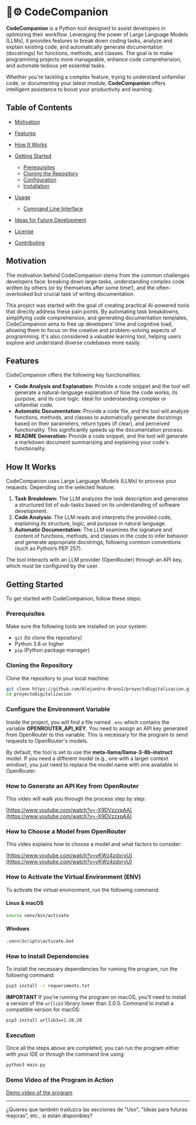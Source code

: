 # 🤖⚙️ CodeCompanion

**CodeCompanion** is a Python tool designed to assist developers in optimizing their workflow. Leveraging the power of Large Language Models (LLMs), it provides features to break down coding tasks, analyze and explain existing code, and automatically generate documentation (docstrings) for functions, methods, and classes. The goal is to make programming projects more manageable, enhance code comprehension, and automate tedious yet essential tasks.

Whether you're tackling a complex feature, trying to understand unfamiliar code, or documenting your latest module, **CodeCompanion** offers intelligent assistance to boost your productivity and learning.

## Table of Contents

* [Motivation](#motivation)
* [Features](#features)
* [How It Works](#how-it-works)
* [Getting Started](#getting-started)

  * [Prerequisites](#prerequisites)
  * [Cloning the Repository](#cloning-the-repository)
  * [Configuration](#configuration)
  * [Installation](#installation)
* [Usage](#usage)

  * [Command Line Interface](#command-line-interface)
* [Ideas for Future Development](#ideas-for-future-development)
* [License](#license)
* [Contributing](#contributing)

## Motivation

The motivation behind CodeCompanion stems from the common challenges developers face: breaking down large tasks, understanding complex code written by others (or by themselves after some time!), and the often-overlooked but crucial task of writing documentation.

This project was started with the goal of creating practical AI-powered tools that directly address these pain points. By automating task breakdowns, simplifying code comprehension, and generating documentation templates, CodeCompanion aims to free up developers’ time and cognitive load, allowing them to focus on the creative and problem-solving aspects of programming. It's also considered a valuable learning tool, helping users explore and understand diverse codebases more easily.

## Features

CodeCompanion offers the following key functionalities:

* **Code Analysis and Explanation:** Provide a code snippet and the tool will generate a natural-language explanation of how the code works, its purpose, and its core logic. Ideal for understanding complex or unfamiliar code.
* **Automatic Documentation:** Provide a code file, and the tool will analyze functions, methods, and classes to automatically generate docstrings based on their parameters, return types (if clear), and perceived functionality. This significantly speeds up the documentation process.
* **README Generation:** Provide a code snippet, and the tool will generate a markdown document summarizing and explaining your code's functionality.

## How It Works

CodeCompanion uses Large Language Models (LLMs) to process your requests. Depending on the selected feature:

1. **Task Breakdown:** The LLM analyzes the task description and generates a structured list of sub-tasks based on its understanding of software development.
2. **Code Analysis:** The LLM reads and interprets the provided code, explaining its structure, logic, and purpose in natural language.
3. **Automatic Documentation:** The LLM examines the signature and content of functions, methods, and classes in the code to infer behavior and generate appropriate docstrings, following common conventions (such as Python’s PEP 257).

The tool interacts with an LLM provider (OpenRouter) through an API key, which must be configured by the user.

## Getting Started

To get started with CodeCompanion, follow these steps:

### Prerequisites

Make sure the following tools are installed on your system:

* `git` (to clone the repository)
* Python 3.8 or higher
* `pip` (Python package manager)

### Cloning the Repository

Clone the repository to your local machine:

```bash
git clone https://github.com/Alejandro-Bravo2/proyectoDigitalizacion.git
cd proyectoDigitalizacion
```

### Configure the Environment Variable

Inside the project, you will find a file named `.env` which contains the variable **OPENROUTER\_API\_KEY**. You need to assign an API key generated from OpenRouter to this variable. This is necessary for the program to send requests to OpenRouter's models.

By default, the tool is set to use the **meta-llama/llama-3-8b-instruct** model. If you need a different model (e.g., one with a larger context window), you just need to replace the model name with one available in OpenRouter.

### How to Generate an API Key from OpenRouter

This video will walk you through the process step by step:

[https://www.youtube.com/watch?v=-X9DVzzxpAA](https://www.youtube.com/watch?v=-X9DVzzxpAA)

### How to Choose a Model from OpenRouter

This video explains how to choose a model and what factors to consider:

[https://www.youtube.com/watch?v=vKWz4zdxrvU](https://www.youtube.com/watch?v=vKWz4zdxrvU)

### How to Activate the Virtual Environment (ENV)

To activate the virtual environment, run the following command:

#### Linux & macOS

```bash
source venv/bin/activate
```

#### Windows

```cmd
.venv\Scripts\activate.bat
```

### How to Install Dependencies

To install the necessary dependencies for running the program, run the following command:

```bash
pip3 install -r requeriments.txt
```

**IMPORTANT**
If you're running the program on macOS, you’ll need to install a version of the `urllib3` library lower than 2.0.0.
Command to install a compatible version for macOS:

```bash
pip3 install urllib3==1.26.20
```

### Execution

Once all the steps above are completed, you can run the program either with your IDE or through the command line using:

```bash
python3 main.py
```

### Demo Video of the Program in Action

[Demo video of the program](https://drive.google.com/file/d/1ci-XAUK8N_b22Rk7IEg9hNaVzkRXXqxn/view?usp=sharing)

---

¿Quieres que también traduzca las secciones de "Uso", "Ideas para futuras mejoras", etc., si están disponibles?
